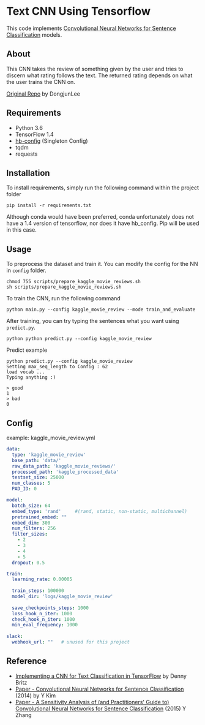 # Text CNN Using Tensorflow

This code implements [Convolutional Neural Networks for Sentence Classification](http://arxiv.org/abs/1408.5882) models.

## About

This CNN takes the review of something given by the user and tries to discern what rating follows the text.
The returned rating depends on what the user trains the CNN on.

[Original Repo](https://github.com/DongjunLee/text-cnn-tensorflow) by DongjunLee

## Requirements

- Python 3.6
- TensorFlow 1.4
- [hb-config](https://github.com/hb-research/hb-config) (Singleton Config)
- tqdm
- requests

## Installation

To install requirements, simply run the following command within the project folder

```pip install -r requirements.txt```

Although conda would have been preferred, conda unfortunately does not have a 1.4 version of tensorflow, 
nor does it have hb_config. Pip will be used in this case.

## Usage

To preprocess the dataset and train it. You can modify the config for the NN in `config` folder.

```
chmod 755 scripts/prepare_kaggle_movie_reviews.sh
sh scripts/prepare_kaggle_movie_reviews.sh
```

To train the CNN, run the following command

```
python main.py --config kaggle_movie_review --mode train_and_evaluate
```

After training, you can try typing the sentences what you want using `predict.py`.

```python python predict.py --config kaggle_movie_review```

Predict example

```
python predict.py --config kaggle_movie_review
Setting max_seq_length to Config : 62
load vocab ...
Typing anything :)

> good
1
> bad
0
```

## Config

example: kaggle\_movie\_review.yml

```yml
data:
  type: 'kaggle_movie_review'
  base_path: 'data/'
  raw_data_path: 'kaggle_movie_reviews/'
  processed_path: 'kaggle_processed_data'
  testset_size: 25000
  num_classes: 5
  PAD_ID: 0

model:
  batch_size: 64
  embed_type: 'rand'     #(rand, static, non-static, multichannel)
  pretrained_embed: "" 
  embed_dim: 300
  num_filters: 256
  filter_sizes:
    - 2
    - 3
    - 4
    - 5
  dropout: 0.5

train:
  learning_rate: 0.00005
  
  train_steps: 100000
  model_dir: 'logs/kaggle_movie_review'
  
  save_checkpoints_steps: 1000
  loss_hook_n_iter: 1000
  check_hook_n_iter: 1000
  min_eval_frequency: 1000
  
slack:
  webhook_url: ""   # unused for this project
```


## Reference

- [Implementing a CNN for Text Classification in TensorFlow](http://www.wildml.com/2015/12/implementing-a-cnn-for-text-classification-in-tensorflow/) by Denny Britz
- [Paper - Convolutional Neural Networks for Sentence Classification](http://arxiv.org/abs/1408.5882) (2014) by Y Kim
- [Paper - A Sensitivity Analysis of (and Practitioners' Guide to) Convolutional Neural Networks for Sentence Classification](https://arxiv.org/pdf/1510.03820.pdf) (2015) Y Zhang
